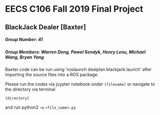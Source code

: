 # EECS C106 Fall 2019 Final Project

## BlackJack Dealer [Baxter]

##### Group Number: 41 <br>
##### Group Members: Warren Deng, Pawel Sendyk, Henry Leou, Michael Wang, Bryan Yang <br>

Baxter code can be run using
'roslaunch dealplan blackjack.launch' after importing the source files into a ROS package.

Please run the codes via juypter notebook under 
`[filename]`
or navigate to the directory via terminal

`[directory]`

and run python3 -u `<file_name>.py`
